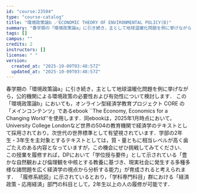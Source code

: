 ```yaml
---
id: "course:23504"
type: "course-catalog"
title: "環境政策論b ／ECONOMIC THEORY OF ENVIRONMENTAL POLICY(B)"
summary: "春学期の「環境政策論a」に引き続き，主として地球温暖化問題を例に挙げながら，公的機関による環境政策の必要性および有効性について検討します． この「環境政策論b」においても，オンライン型経済学教育プロジェクト CORE の「メインコンテンツ」…"
tags: []
campus: ""
credits: 2
instructors: []
license: " "
version:
  created_at: "2025-10-09T03:48:57Z"
  updated_at: "2025-10-09T03:48:57Z"
---
```


春学期の「環境政策論a」に引き続き，主として地球温暖化問題を例に挙げながら，公的機関による環境政策の必要性および有効性について検討します． この「環境政策論b」においても，オンライン型経済学教育プロジェクト CORE の「メインコンテンツ」であるebook ``The Economy, Economics for a Changing World''を使用します．同ebookは，2025年1月時点において，University College Londonなど世界の504の教育機関で経済学のテキストとして採用されており，次世代の世界標準として有望視されています．学部の2年生・3年生を主対象とするテキストとしては，質・量ともに相当レベルが高く歯ごたえのある内容となっていますが，この機会にぜひ挑戦してみてください． この授業を履修すれば，DPにおいて「学位授与要件」として示されている「豊かな自然観および倫理観を中核とする教養に基づき、現実社会に発生する多種多様な諸問題を広く経済学の視点から分析する能力」が育成されると考えられます． 「履修系統図」に示されているとおり，「学科専門科目」群における「経済政策・応用経済」部門の科目として，2年生以上の人の履修が可能です．
